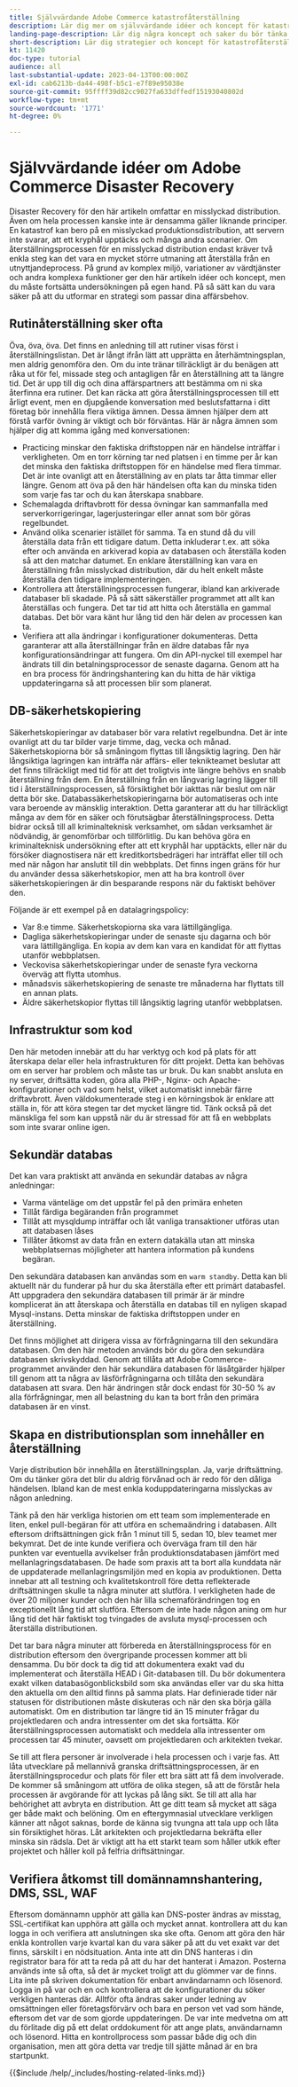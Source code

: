 ```yaml
---
title: Självvärdande Adobe Commerce katastrofåterställning
description: Lär dig mer om självvärdande idéer och koncept för katastrofåterställning och de bästa metoderna att tänka på.
landing-page-description: Lär dig några koncept och saker du bör tänka på när du är värd för Adobe Commerce på egen hand.
short-description: Lär dig strategier och koncept för katastrofåterställning för att själv vara värd för Adobe Commerce.
kt: 11420
doc-type: tutorial
audience: all
last-substantial-update: 2023-04-13T00:00:00Z
exl-id: cab6213b-da44-498f-b5c1-e7f89e95038e
source-git-commit: 95ffff39d82cc9027fa633dffedf15193040802d
workflow-type: tm+mt
source-wordcount: '1771'
ht-degree: 0%

---
```


# Självvärdande idéer om Adobe Commerce Disaster Recovery

Disaster Recovery för den här artikeln omfattar en misslyckad distribution. Även om hela processen kanske inte är densamma gäller liknande principer. En katastrof kan bero på en misslyckad produktionsdistribution, att servern inte svarar, att ett kryphål upptäcks och många andra scenarier. Om återställningsprocessen för en misslyckad distribution endast kräver två enkla steg kan det vara en mycket större utmaning att återställa från en utnyttjandeprocess. På grund av komplex miljö, variationer av värdtjänster och andra komplexa funktioner ger den här artikeln idéer och koncept, men du måste fortsätta undersökningen på egen hand. På så sätt kan du vara säker på att du utformar en strategi som passar dina affärsbehov.

## Rutinåterställning sker ofta

Öva, öva, öva. Det finns en anledning till att rutiner visas först i återställningslistan. Det är långt ifrån lätt att upprätta en återhämtningsplan, men aldrig genomföra den. Om du inte tränar tillräckligt är du benägen att råka ut för fel, missade steg och antagligen får en återställning att ta längre tid. Det är upp till dig och dina affärspartners att bestämma om ni ska återfinna era rutiner. Det kan räcka att göra återställningsprocessen till ett årligt event, men en djupgående konversation med beslutsfattarna i ditt företag bör innehålla flera viktiga ämnen. Dessa ämnen hjälper dem att förstå varför övning är viktigt och bör förväntas. Här är några ämnen som hjälper dig att komma igång med konversationen:

* Practicing minskar den faktiska driftstoppen när en händelse inträffar i verkligheten. Om en torr körning tar ned platsen i en timme per år kan det minska den faktiska driftstoppen för en händelse med flera timmar. Det är inte ovanligt att en återställning av en plats tar åtta timmar eller längre. Genom att öva på den här händelsen ofta kan du minska tiden som varje fas tar och du kan återskapa snabbare.
* Schemalagda driftavbrott för dessa övningar kan sammanfalla med serverkorrigeringar, lagerjusteringar eller annat som bör göras regelbundet.
* Använd olika scenarier istället för samma. Ta en stund då du vill återställa data från ett tidigare datum. Detta inkluderar t.ex. att söka efter och använda en arkiverad kopia av databasen och återställa koden så att den matchar datumet. En enklare återställning kan vara en återställning från misslyckad distribution, där du helt enkelt måste återställa den tidigare implementeringen.
* Kontrollera att återställningsprocessen fungerar, ibland kan arkiverade databaser bli skadade. På så sätt säkerställer programmet att allt kan återställas och fungera. Det tar tid att hitta och återställa en gammal databas. Det bör vara känt hur lång tid den här delen av processen kan ta.
* Verifiera att alla ändringar i konfigurationer dokumenteras. Detta garanterar att alla återställningar från en äldre databas får nya konfigurationsändringar att fungera. Om din API-nyckel till exempel har ändrats till din betalningsprocessor de senaste dagarna. Genom att ha en bra process för ändringshantering kan du hitta de här viktiga uppdateringarna så att processen blir som planerat.

## DB-säkerhetskopiering

Säkerhetskopieringar av databaser bör vara relativt regelbundna. Det är inte ovanligt att du tar bilder varje timme, dag, vecka och månad. Säkerhetskopiorna bör så småningom flyttas till långsiktig lagring. Den här långsiktiga lagringen kan inträffa när affärs- eller teknikteamet beslutar att det finns tillräckligt med tid för att det troligtvis inte längre behövs en snabb återställning från dem. En återställning från en långvarig lagring lägger till tid i återställningsprocessen, så försiktighet bör iakttas när beslut om när detta bör ske. Databassäkerhetskopieringarna bör automatiseras och inte vara beroende av mänsklig interaktion. Detta garanterar att du har tillräckligt många av dem för en säker och förutsägbar återställningsprocess. Detta bidrar också till all kriminalteknisk verksamhet, om sådan verksamhet är nödvändig, är genomförbar och tillförlitlig. Du kan behöva göra en kriminalteknisk undersökning efter att ett kryphål har upptäckts, eller när du försöker diagnostisera när ett kreditkortsbedrägeri har inträffat eller till och med när någon har anslutit till din webbplats. Det finns ingen gräns för hur du använder dessa säkerhetskopior, men att ha bra kontroll över säkerhetskopieringen är din besparande respons när du faktiskt behöver den.

Följande är ett exempel på en datalagringspolicy:

* Var 8:e timme. Säkerhetskopiorna ska vara lättillgängliga.
* Dagliga säkerhetskopieringar under de senaste sju dagarna och bör vara lättillgängliga. En kopia av dem kan vara en kandidat för att flyttas utanför webbplatsen.
* Veckovisa säkerhetskopieringar under de senaste fyra veckorna överväg att flytta utomhus.
* månadsvis säkerhetskopiering de senaste tre månaderna har flyttats till en annan plats.
* Äldre säkerhetskopior flyttas till långsiktig lagring utanför webbplatsen.

## Infrastruktur som kod

Den här metoden innebär att du har verktyg och kod på plats för att återskapa delar eller hela infrastrukturen för ditt projekt. Detta kan behövas om en server har problem och måste tas ur bruk. Du kan snabbt ansluta en ny server, driftsätta koden, göra alla PHP-, Nginx- och Apache-konfigurationer och vad som helst, vilket automatiskt innebär färre driftavbrott. Även väldokumenterade steg i en körningsbok är enklare att ställa in, för att köra stegen tar det mycket längre tid. Tänk också på det mänskliga fel som kan uppstå när du är stressad för att få en webbplats som inte svarar online igen.

## Sekundär databas

Det kan vara praktiskt att använda en sekundär databas av några anledningar:

* Varma vänteläge om det uppstår fel på den primära enheten
* Tillåt färdiga begäranden från programmet
* Tillåt att mysqldump inträffar och låt vanliga transaktioner utföras utan att databasen låses
* Tillåter åtkomst av data från en extern datakälla utan att minska webbplatsernas möjligheter att hantera information på kundens begäran.

Den sekundära databasen kan användas som en `warm standby`. Detta kan bli aktuellt när du funderar på hur du ska återställa efter ett primärt databasfel. Att uppgradera den sekundära databasen till primär är är mindre komplicerat än att återskapa och återställa en databas till en nyligen skapad Mysql-instans. Detta minskar de faktiska driftstoppen under en återställning.

Det finns möjlighet att dirigera vissa av förfrågningarna till den sekundära databasen. Om den här metoden används bör du göra den sekundära databasen skrivskyddad. Genom att tillåta att Adobe Commerce-programmet använder den här sekundära databasen för läsåtgärder hjälper till genom att ta några av läsförfrågningarna och tillåta den sekundära databasen att svara. Den här ändringen står dock endast för 30-50 % av alla förfrågningar, men all belastning du kan ta bort från den primära databasen är en vinst.

## Skapa en distributionsplan som innehåller en återställning

Varje distribution bör innehålla en återställningsplan. Ja, varje driftsättning. Om du tänker göra det blir du aldrig förvånad och är redo för den dåliga händelsen. Ibland kan de mest enkla koduppdateringarna misslyckas av någon anledning.

Tänk på den här verkliga historien om ett team som implementerade en liten, enkel pull-begäran för att utföra en schemaändring i databasen. Allt eftersom driftsättningen gick från 1 minut till 5, sedan 10, blev teamet mer bekymrat. Det de inte kunde verifiera och överväga fram till den här punkten var eventuella avvikelser från produktionsdatabasen jämfört med mellanlagringsdatabasen. De hade som praxis att ta bort alla kunddata när de uppdaterade mellanlagringsmiljön med en kopia av produktionen. Detta innebar att all testning och kvalitetskontroll före detta reflekterade driftsättningen skulle ta några minuter att slutföra. I verkligheten hade de över 20 miljoner kunder och den här lilla schemaförändringen tog en exceptionellt lång tid att slutföra. Eftersom de inte hade någon aning om hur lång tid det här faktiskt tog tvingades de avsluta mysql-processen och återställa distributionen.

Det tar bara några minuter att förbereda en återställningsprocess för en distribution eftersom den övergripande processen kommer att bli densamma. Du bör dock ta dig tid att dokumentera exakt vad du implementerat och återställa HEAD i Git-databasen till. Du bör dokumentera exakt vilken databasögonblicksbild som ska användas eller var du ska hitta den aktuella om den alltid finns på samma plats. Har definierade tider när statusen för distributionen måste diskuteras och när den ska börja gälla automatiskt. Om en distribution tar längre tid än 15 minuter frågar du projektledaren och andra intressenter om det ska fortsätta. Kör återställningsprocessen automatiskt och meddela alla intressenter om processen tar 45 minuter, oavsett om projektledaren och arkitekten tvekar.

Se till att flera personer är involverade i hela processen och i varje fas. Att låta utvecklare på mellannivå granska driftsättningsprocessen, är en återställningsprocedur och plats för filer ett bra sätt att få dem involverade. De kommer så småningom att utföra de olika stegen, så att de förstår hela processen är avgörande för att lyckas på lång sikt. Se till att alla har behörighet att avbryta en distribution. Att ge ditt team så mycket att säga ger både makt och belöning. Om en eftergymnasial utvecklare verkligen känner att något saknas, borde de känna sig tvungna att tala upp och låta sin försiktighet höras. Låt arkitekten och projektledarna bekräfta eller minska sin rädsla. Det är viktigt att ha ett starkt team som håller utkik efter projektet och håller koll på felfria driftsättningar.

## Verifiera åtkomst till domännamnshantering, DMS, SSL, WAF

Eftersom domännamn upphör att gälla kan DNS-poster ändras av misstag, SSL-certifikat kan upphöra att gälla och mycket annat. kontrollera att du kan logga in och verifiera att anslutningen ska ske ofta. Genom att göra den här enkla kontrollen varje kvartal kan du vara säker på att du vet exakt var det finns, särskilt i en nödsituation. Anta inte att din DNS hanteras i din registrator bara för att ta reda på att du har det hanterat i Amazon. Posterna används inte så ofta, så det är mycket troligt att du glömmer var de finns. Lita inte på skriven dokumentation för enbart användarnamn och lösenord. Logga in på var och en och kontrollera att de konfigurationer du söker verkligen hanteras där. Alltför ofta ändras saker under ledning av omsättningen eller företagsförvärv och bara en person vet vad som hände, eftersom det var de som gjorde uppdateringen. De var inte medvetna om att du förlitade dig på ett delat orddokument för att ange plats, användarnamn och lösenord. Hitta en kontrollprocess som passar både dig och din organisation, men att göra detta var tredje till sjätte månad är en bra startpunkt.

{{$include /help/_includes/hosting-related-links.md}}
